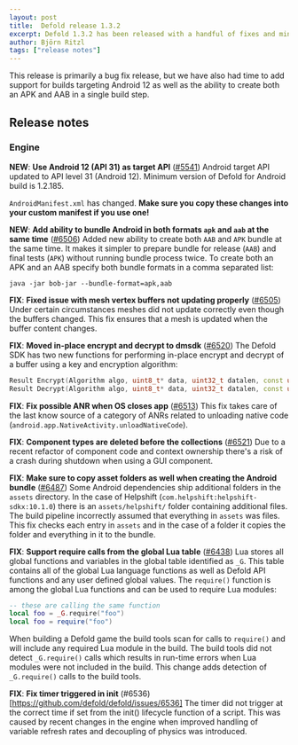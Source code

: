 ```yaml
---
layout: post
title:  Defold release 1.3.2
excerpt: Defold 1.3.2 has been released with a handful of fixes and minor improvements
author: Björn Ritzl
tags: ["release notes"]
---
```


This release is primarily a bug fix release, but we have also had time to add support for builds targeting Android 12 as well as the ability to create both an APK and AAB in a single build step.


## Release notes

### Engine
__NEW__: __Use Android 12 (API 31) as target API__ ([#5541](https://github.com/defold/defold/issues/5541))
Android target API updated to API level 31 (Android 12). Minimum version of Defold for Android build is 1.2.185.

`AndroidManifest.xml` has changed. __Make sure you copy these changes into your custom manifest if you use one!__


__NEW__: __Add ability to bundle Android in both formats `apk` and `aab` at the same time__ ([#6506](https://github.com/defold/defold/issues/6506))
Added new ability to create both `AAB` and `APK` bundle at the same time. It makes it simpler to prepare bundle for release (`AAB`) and final tests (`APK`) without running bundle process twice. To create both an APK and an AAB specify both bundle formats in a comma separated list:

```
java -jar bob-jar --bundle-format=apk,aab
```

__FIX__: __Fixed issue with mesh vertex buffers not updating properly__ ([#6505](https://github.com/defold/defold/pull/6505))
Under certain circumstances meshes did not update correctly even though the buffers changed. This fix ensures that a mesh is updated when the buffer content changes.

__FIX__: __Moved in-place encrypt and decrypt to dmsdk__ ([#6520](https://github.com/defold/defold/pull/6520))
The Defold SDK has two new functions for performing in-place encrypt and decrypt of a buffer using a key and encryption algorithm:

```cpp
Result Encrypt(Algorithm algo, uint8_t* data, uint32_t datalen, const uint8_t* key, uint32_t keylen)
Result Decrypt(Algorithm algo, uint8_t* data, uint32_t datalen, const uint8_t* key, uint32_t keylen)
```

__FIX__: __Fix possible ANR when OS closes app__ ([#6513](https://github.com/defold/defold/pull/6513))
This fix takes care of the last know source of a category of ANRs related to unloading native code (`android.app.NativeActivity.unloadNativeCode`).

__FIX__: __Component types are deleted before the collections__ ([#6521](https://github.com/defold/defold/issues/6521))
Due to a recent refactor of component code and context ownership there's a risk of a crash during shutdown when using a GUI component. 

__FIX__: __Make sure to copy asset folders as well when creating the Android bundle__ ([#6487](https://github.com/defold/defold/issues/6487))
Some Android dependencies ship additional folders in the `assets` directory. In the case of Helpshift (`com.helpshift:helpshift-sdkx:10.1.0`) there is an `assets/helpshift/` folder containing additional files. The build pipeline incorrectly assumed that everything in `assets` was files. This fix checks each entry in `assets` and in the case of a folder it copies the folder and everything in it to the bundle.


__FIX__: __Support require calls from the global Lua table__ ([#6438](https://github.com/defold/defold/issues/6438))
Lua stores all global functions and variables in the global table identified as `_G`. This table contains all of the global Lua language functions as well as Defold API functions and any user defined global values. The `require()` function is among the global Lua functions and can be used to require Lua modules:

```lua
-- these are calling the same function
local foo = _G.require("foo")
local foo = require("foo")
```

When building a Defold game the build tools scan for calls to `require()` and will include any required Lua module in the build. The build tools did not detect `_G.require()` calls which results in run-time errors when Lua modules were not included in the build. This change adds detection of `_G.require()` calls to the build tools.


__FIX__: __Fix timer triggered in init__ (#6536)[https://github.com/defold/defold/issues/6536]
The timer did not trigger at the correct time if set from the init() lifecycle function of a script. This was caused by recent changes in the engine when improved handling of variable refresh rates and decoupling of physics was introduced.